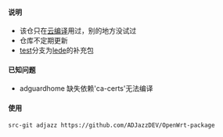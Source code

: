 #### 说明

* 该仓只在[云编译](https://github.com/ADJazzDEV/OpenWrt)用过，别的地方没试过
* 仓库不定期更新
* [test](https://github.com/ADJazzDEV/OpenWrt-package/tree/test)分支为[lede](https://github.com/coolsnowwolf/openwrt)的补充包

#### 已知问题
* adguardhome 缺失依赖'ca-certs'无法编译

#### 使用
```
src-git adjazz https://github.com/ADJazzDEV/OpenWrt-package
```
